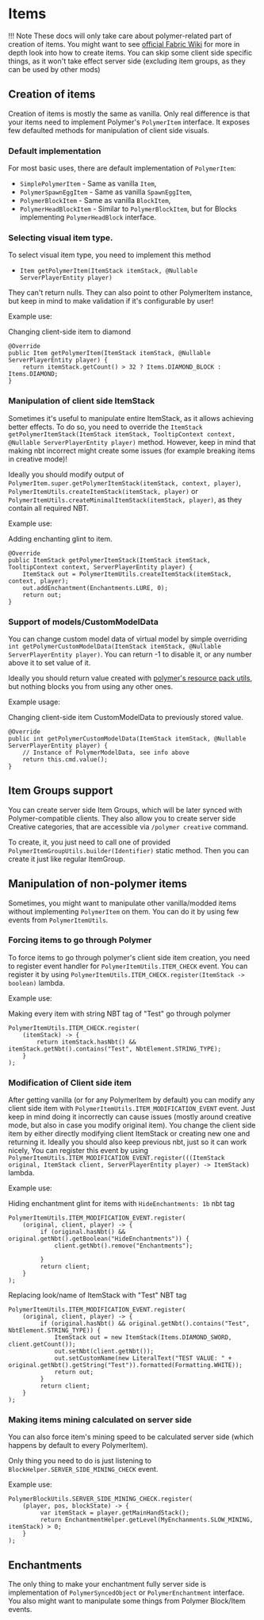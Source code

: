 # Items
!!! Note
    These docs will only take care about polymer-related part of creation of items.
    You might want to see [official Fabric Wiki](https://fabricmc.net/wiki/tutorial:items_docs)
    for more in depth look into how to create items. 
    You can skip some client side specific things, as it won't take effect server side (excluding
    item groups, as they can be used by other mods)

## Creation of items

Creation of items is mostly the same as vanilla. Only real difference is that your items need to 
implement Polymer's `PolymerItem` interface. It exposes few defaulted methods for manipulation
of client side visuals.

### Default implementation
For most basic uses, there are default implementation of `PolymerItem`:

* `SimplePolymerItem` - Same as vanilla `Item`,
* `PolymerSpawnEggItem` - Same as vanilla `SpawnEggItem`,
* `PolymerBlockItem` - Same as vanilla `BlockItem`,
* `PolymerHeadBlockItem` - Similar to `PolymerBlockItem`, but for Blocks implementing `PolymerHeadBlock` interface.

### Selecting visual item type.
To select visual item type, you need to implement this method
* `Item getPolymerItem(ItemStack itemStack, @Nullable ServerPlayerEntity player)`

They can't return nulls. They can also point to other PolymerItem instance, but keep
in mind to make validation if it's configurable by user!

Example use:

Changing client-side item to diamond
```
@Override
public Item getPolymerItem(ItemStack itemStack, @Nullable ServerPlayerEntity player) {
    return itemStack.getCount() > 32 ? Items.DIAMOND_BLOCK : Items.DIAMOND;
}
```

### Manipulation of client side ItemStack
Sometimes it's useful to manipulate entire ItemStack, as it allows achieving better effects.
To do so, you need to override the `ItemStack getPolymerItemStack(ItemStack itemStack, TooltipContext context, @Nullable ServerPlayerEntity player)`
method. However, keep in mind that making nbt incorrect might create some issues (for example 
breaking items in creative mode)!

Ideally you should modify output of `PolymerItem.super.getPolymerItemStack(itemStack, context, player)`,
`PolymerItemUtils.createItemStack(itemStack, player)`
or `PolymerItemUtils.createMinimalItemStack(itemStack, player)`, as they contain all required NBT.

Example use:

Adding enchanting glint to item.
```
@Override
public ItemStack getPolymerItemStack(ItemStack itemStack, TooltipContext context, ServerPlayerEntity player) {
    ItemStack out = PolymerItemUtils.createItemStack(itemStack, context, player);
    out.addEnchantment(Enchantments.LURE, 0);
    return out;
}
```

### Support of models/CustomModelData
You can change custom model data of virtual model by simple 
overriding `int getPolymerCustomModelData(ItemStack itemStack, @Nullable ServerPlayerEntity player)`.
You can return -1 to disable it, or any number above it to set value of it.

Ideally you should return value created with [polymer's resource pack utils](/resource-packs/basics), 
but nothing blocks you from using any other ones.

Example usage:

Changing client-side item CustomModelData to previously stored value.
```
@Override
public int getPolymerCustomModelData(ItemStack itemStack, @Nullable ServerPlayerEntity player) {
    // Instance of PolymerModelData, see info above
    return this.cmd.value();
}
```

## Item Groups support
You can create server side Item Groups, which will be later synced with Polymer-compatible clients.
They also allow you to create server side Creative categories, that are accessible via `/polymer creative` command.

To create, it, you just need to call one of provided `PolymerItemGroupUtils.builder(Identifier)` static method.
Then you can create it just like regular ItemGroup.

## Manipulation of non-polymer items
Sometimes, you might want to manipulate other vanilla/modded items without implementing
`PolymerItem` on them. You can do it by using few events from `PolymerItemUtils`.

### Forcing items to go through Polymer
To force items to go through polymer's client side item creation, you need to register
event handler for `PolymerItemUtils.ITEM_CHECK` event. You can register it by using 
`PolymerItemUtils.ITEM_CHECK.register(ItemStack -> boolean)` lambda.

Example use:

Making every item with string NBT tag of "Test" go through polymer
```
PolymerItemUtils.ITEM_CHECK.register(
    (itemStack) -> {
        return itemStack.hasNbt() && itemStack.getNbt().contains("Test", NbtElement.STRING_TYPE);
    }
);
```

### Modification of Client side item
After getting vanilla (or for any PolymerItem by default) you can modify any client side item
with `PolymerItemUtils.ITEM_MODIFICATION_EVENT` event. Just keep in mind doing it incorrectly
can cause issues (mostly around creative mode, but also in case you modify original item).
You change the client side item by either directly modifying client ItemStack 
or creating new one and returning it. Ideally you should also keep previous nbt, 
just so it can work nicely, You can register this event by using
`PolymerItemUtils.ITEM_MODIFICATION_EVENT.register(((ItemStack original, ItemStack client, ServerPlayerEntity player) -> ItemStack)` lambda.

Example use:

Hiding enchantment glint for items with `HideEnchantments: 1b` nbt tag
```
PolymerItemUtils.ITEM_MODIFICATION_EVENT.register(
    (original, client, player) -> {
         if (original.hasNbt() && original.getNbt().getBoolean("HideEnchantments")) {
             client.getNbt().remove("Enchantments");

         }
         return client;
    }
);
```

Replacing look/name of ItemStack with "Test" NBT tag
```
PolymerItemUtils.ITEM_MODIFICATION_EVENT.register(
    (original, client, player) -> {
         if (original.hasNbt() && original.getNbt().contains("Test", NbtElement.STRING_TYPE)) {
             ItemStack out = new ItemStack(Items.DIAMOND_SWORD, client.getCount());
             out.setNbt(client.getNbt());
             out.setCustomName(new LiteralText("TEST VALUE: " + original.getNbt().getString("Test")).formatted(Formatting.WHITE));
             return out;
         }
         return client;
    }
);
```

### Making items mining calculated on server side
You can also force item's mining speed to be calculated server side 
(which happens by default to every PolymerItem).

Only thing you need to do is just listening to `BlockHelper.SERVER_SIDE_MINING_CHECK` event.

Example use:
```
PolymerBlockUtils.SERVER_SIDE_MINING_CHECK.register(
    (player, pos, blockState) -> {
         var itemStack = player.getMainHandStack();
         return EnchantmentHelper.getLevel(MyEnchanments.SLOW_MINING, itemStack) > 0;
    }
);
```

## Enchantments
The only thing to make your enchantment fully server side is implementation of `PolymerSyncedObject` or `PolymerEnchantment` interface.
You also might want to manipulate some things from Polymer Block/Item events.